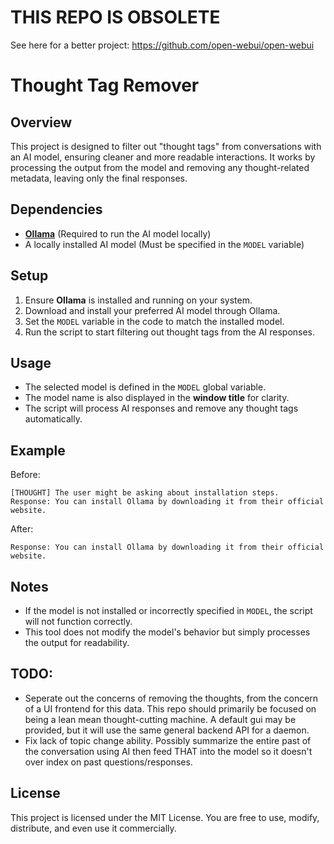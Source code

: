# THIS REPO IS OBSOLETE
See here for a better project: https://github.com/open-webui/open-webui

# Thought Tag Remover

## Overview
This project is designed to filter out "thought tags" from conversations with an AI model, ensuring cleaner and more readable interactions. It works by processing the output from the model and removing any thought-related metadata, leaving only the final responses.

## Dependencies
- **[Ollama](https://ollama.ai/)** (Required to run the AI model locally)
- A locally installed AI model (Must be specified in the `MODEL` variable)

## Setup
1. Ensure **Ollama** is installed and running on your system.
2. Download and install your preferred AI model through Ollama.
3. Set the `MODEL` variable in the code to match the installed model.
4. Run the script to start filtering out thought tags from the AI responses.

## Usage
- The selected model is defined in the `MODEL` global variable.
- The model name is also displayed in the **window title** for clarity.
- The script will process AI responses and remove any thought tags automatically.

## Example
Before:
```
[THOUGHT] The user might be asking about installation steps.
Response: You can install Ollama by downloading it from their official website.
```

After:
```
Response: You can install Ollama by downloading it from their official website.
```

## Notes
- If the model is not installed or incorrectly specified in `MODEL`, the script will not function correctly.
- This tool does not modify the model's behavior but simply processes the output for readability.

## TODO:
- Seperate out the concerns of removing the thoughts, from the concern of a UI frontend for this data. This repo should primarily be focused on being a lean mean thought-cutting machine. A default gui may be provided, but it will use the same general backend API for a daemon.
- Fix lack of topic change ability. Possibly summarize the entire past of the conversation using AI then feed THAT into the model so it doesn't over index on past questions/responses.

## License
This project is licensed under the MIT License. You are free to use, modify, distribute, and even use it commercially. 
